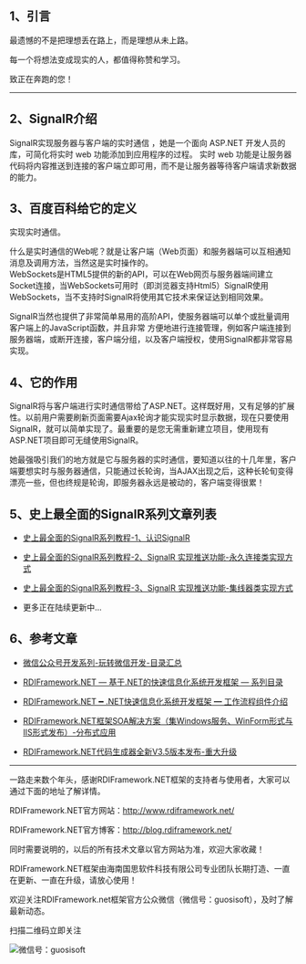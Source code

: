## 1、引言 ##

最遗憾的不是把理想丢在路上，而是理想从未上路。

每一个将想法变成现实的人，都值得称赞和学习。

致正在奔跑的您！

-----
## 2、SignalR介绍 ##
											
SignalR实现服务器与客户端的实时通信	，她是一个面向 ASP.NET 开发人员的库，可简化将实时 web 功能添加到应用程序的过程。 实时 web 功能是让服务器代码将内容推送到连接的客户端立即可用，而不是让服务器等待客户端请求新数据的能力。										
											
## 3、百度百科给它的定义 ##
		
实现实时通信。

什么是实时通信的Web呢？就是让客户端（Web页面）和服务器端可以互相通知消息及调用方法，当然这是实时操作的。											
WebSockets是HTML5提供的新的API，可以在Web网页与服务器端间建立Socket连接，当WebSockets可用时（即浏览器支持Html5）SignalR使用WebSockets，当不支持时SignalR将使用其它技术来保证达到相同效果。	
										
SignalR当然也提供了非常简单易用的高阶API，使服务器端可以单个或批量调用客户端上的JavaScript函数，并且非常 方便地进行连接管理，例如客户端连接到服务器端，或断开连接，客户端分组，以及客户端授权，使用SignalR都非常容易实现。		
									
## 4、它的作用 ##

SignalR将与客户端进行实时通信带给了ASP.NET。这样既好用，又有足够的扩展性。以前用户需要刷新页面需要Ajax轮询才能实现实时显示数据，现在只要使用SignalR，就可以简单实现了。最重要的是您无需重新建立项目，使用现有ASP.NET项目即可无缝使用SignalR。

她最强吸引我们的地方就是它与服务器的实时通信，要知道以往的十几年里，客户端要想实时与服务器通信，只能通过长轮询，当AJAX出现之后，这种长轮旬变得漂亮一些，但也终规是轮询，即服务器永远是被动的，客户端变得很累！	



## 5、史上最全面的SignalR系列文章列表 ##

- [史上最全面的SignalR系列教程-1、认识SignalR](http://blog.rdiframework.net/article/225)

- [史上最全面的SignalR系列教程-2、SignalR 实现推送功能-永久连接类实现方式](http://blog.rdiframework.net/article/226)

- [史上最全面的SignalR系列教程-3、SignalR 实现推送功能-集线器类实现方式](http://blog.rdiframework.net/article/226)

- 更多正在陆续更新中...  



## 6、参考文章 ##

- [微信公众号开发系列-玩转微信开发-目录汇总](http://blog.rdiframework.net/article/216)

- [RDIFramework.NET — 基于.NET的快速信息化系统开发框架 — 系列目录](http://blog.rdiframework.net/article/190)

- [RDIFramework.NET ━ .NET快速信息化系统开发框架 ━ 工作流程组件介绍](http://blog.rdiframework.net/article/169)

- [RDIFramework.NET框架SOA解决方案（集Windows服务、WinForm形式与IIS形式发布）-分布式应用](http://blog.rdiframework.net/article/189)

- [RDIFramework.NET代码生成器全新V3.5版本发布-重大升级](http://blog.rdiframework.net/article/199)


-----

  一路走来数个年头，感谢RDIFramework.NET框架的支持者与使用者，大家可以通过下面的地址了解详情。 

  RDIFramework.NET官方网站：http://www.rdiframework.net/ 

  RDIFramework.NET官方博客：http://blog.rdiframework.net/ 

  同时需要说明的，以后的所有技术文章以官方网站为准，欢迎大家收藏！ 

  RDIFramework.NET框架由海南国思软件科技有限公司专业团队长期打造、一直在更新、一直在升级，请放心使用！  

  欢迎关注RDIFramework.net框架官方公众微信（微信号：guosisoft），及时了解最新动态。

  扫描二维码立即关注

![微信号：guosisoft](http://doc.rdiframework.net/blog/article/20180822094544955.png)